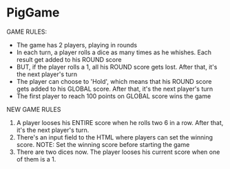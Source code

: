 # PigGame
GAME RULES:

- The game has 2 players, playing in rounds
- In each turn, a player rolls a dice as many times as he whishes. Each result get added to his ROUND score
- BUT, if the player rolls a 1, all his ROUND score gets lost. After that, it's the next player's turn
- The player can choose to 'Hold', which means that his ROUND score gets added to his GLOBAL score. After that, it's the next player's turn
- The first player to reach 100 points on GLOBAL score wins the game

NEW GAME RULES

1. A player looses his ENTIRE score when he rolls two 6 in a row. After that, it's the next player's turn. 
2. There's an input field to the HTML where players can set the winning score. 
NOTE:
Set the winning score before starting the game
3. There are two dices now. The player looses his current score when one of them is a 1.
